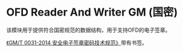 # OFD Reader And Writer GM (国密)

该模块用于提供符合国密规范的数据结构，用于支持OFD的电子签章。

[《GM/T 0031-2014 安全电子签章密码技术规范》](doc/GMT_0031-2014_安全电子签章密码技术规范.pdf)带有书签。